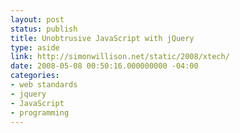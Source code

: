 ```yaml
---
layout: post
status: publish
title: Unobtrusive JavaScript with jQuery
type: aside
link: http://simonwillison.net/static/2008/xtech/
date: 2008-05-08 00:50:16.000000000 -04:00
categories:
- web standards
- jquery
- JavaScript
- programming
---
```


